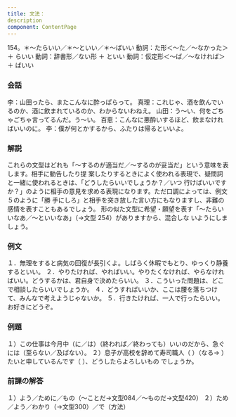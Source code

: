 ```yaml
---
title: 文法：
description
component: ContentPage
---
```



154。＊～たらいい／＊～といい／＊～ばいい
動詞：た形＜～た／～なかった＞ ＋ らいい 動詞：辞書形／ない形 ＋ といい 動詞：仮定形＜～ば／～なければ＞ ＋ ばいい
### 会話
李：山田ったら、またこんなに酔っぱらって。
真理：これじゃ、酒を飲んでいるのか、酒に飲まれているのか、わからないわねえ。 山田：う～い、何をごちゃごちゃ言ってるんだ。う～い。 百恵：こんなに悪酔いするほど、飲まなければいいのに。
李：僕が何とかするから、ふたりは帰るといいよ。
### 解説
これらの文型はどれも「～するのが適当だ／～するのが妥当だ」という意味を表します。相手に勧告したり提 案したりするときによく使われる表現で、疑問詞と一緒に使われるときは、「どうしたらいいでしょうか？／いつ 行けばいいですか？」のように相手の意見を求める表現になります。ただ口調によっては、例文５のように「勝 手にしろ」と相手を突き放した言い方にもなりますし、非難の感情を表すこともあるでしょう。
形の似た文型に希望・願望を表す「～たらいいなあ／～といいなあ」（→文型 254）がありますから、混合しな いようにしましょう。
### 例文
１．無理をすると病気の回復が長引くよ。しばらく休暇でもとり、ゆっくり静養するといい。
２．やりたければ、やればいい。やりたくなければ、やらなければいい。どうするかは、君自身で決めたらいい。
３．こういった問題は、どこで相談したらいいでしょうか。
４．どうすればいいか、ここは腰を落ちつけて、みんなで考えようじゃないか。
５．行きたければ、一人で行ったらいい。お好きにどうぞ。
### 例題
１）この仕事は今月中（に／は）（終われば／終わっても）いいのだから、急ぐには（至らない／及ばない）。
２）息子が高校を辞めて寿司職人（ ）（なる→ ）たいと申しているんです（ ）、どうしたらよろしいもの でしょうか。
### 前課の解答
１）よう／ために／もの（～ことだ→文型084／～ものだ→文型420）
２）ため／よう／わかり（→文型300）／で（方法）
